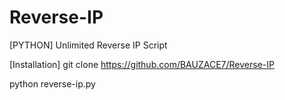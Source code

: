 # Reverse-IP
[PYTHON] Unlimited Reverse IP Script


[Installation]
git clone https://github.com/BAUZACE7/Reverse-IP



python reverse-ip.py
